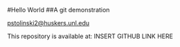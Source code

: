 #Hello World
##A git demonstration

pstolinski2@huskers.unl.edu

This repository is available at:
INSERT GITHUB LINK HERE

